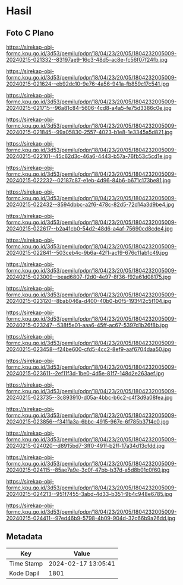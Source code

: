 # Hasil

## Foto C Plano

https://sirekap-obj-formc.kpu.go.id/3d53/pemilu/pdpr/18/04/23/20/05/1804232005009-20240215-021332--83197ae9-16c3-48d5-ac8e-fc56f07f24fb.jpg

https://sirekap-obj-formc.kpu.go.id/3d53/pemilu/pdpr/18/04/23/20/05/1804232005009-20240215-021624--eb92dc10-9e76-4a56-941a-fb859c17c541.jpg

https://sirekap-obj-formc.kpu.go.id/3d53/pemilu/pdpr/18/04/23/20/05/1804232005009-20240215-021715--96a81c84-5606-4cd8-a4a5-fe75d3386c0e.jpg

https://sirekap-obj-formc.kpu.go.id/3d53/pemilu/pdpr/18/04/23/20/05/1804232005009-20240215-021845--99a05830-2557-4023-b1e8-1e3345a5d821.jpg

https://sirekap-obj-formc.kpu.go.id/3d53/pemilu/pdpr/18/04/23/20/05/1804232005009-20240215-022101--45c62d3c-46a6-4443-b57a-76fb53c5cd1e.jpg

https://sirekap-obj-formc.kpu.go.id/3d53/pemilu/pdpr/18/04/23/20/05/1804232005009-20240215-022232--02187c87-e1eb-4d96-84b6-b671c173be81.jpg

https://sirekap-obj-formc.kpu.go.id/3d53/pemilu/pdpr/18/04/23/20/05/1804232005009-20240215-022432--8594dbbc-a2f6-478c-82d5-72d14a3d9be4.jpg

https://sirekap-obj-formc.kpu.go.id/3d53/pemilu/pdpr/18/04/23/20/05/1804232005009-20240215-022617--b2a41cb0-54d2-48d6-a4af-75690cd8cde4.jpg

https://sirekap-obj-formc.kpu.go.id/3d53/pemilu/pdpr/18/04/23/20/05/1804232005009-20240215-022841--503ceb4c-9b6a-42f1-ac19-676c11ab1c49.jpg

https://sirekap-obj-formc.kpu.go.id/3d53/pemilu/pdpr/18/04/23/20/05/1804232005009-20240215-023009--bead6807-f2d0-4e97-8f36-f92a61d08175.jpg

https://sirekap-obj-formc.kpu.go.id/3d53/pemilu/pdpr/18/04/23/20/05/1804232005009-20240215-023120--8bab046a-d400-40b0-b0f5-193f42c5f104.jpg

https://sirekap-obj-formc.kpu.go.id/3d53/pemilu/pdpr/18/04/23/20/05/1804232005009-20240215-023247--538f5e01-aaa6-45ff-ac67-5397d1b26f8b.jpg

https://sirekap-obj-formc.kpu.go.id/3d53/pemilu/pdpr/18/04/23/20/05/1804232005009-20240215-023458--f24be600-cfd5-4cc2-8ef9-aaf6704daa50.jpg

https://sirekap-obj-formc.kpu.go.id/3d53/pemilu/pdpr/18/04/23/20/05/1804232005009-20240215-023611--2ef11f3d-1be0-4d5e-81f7-148d2e263aef.jpg

https://sirekap-obj-formc.kpu.go.id/3d53/pemilu/pdpr/18/04/23/20/05/1804232005009-20240215-023735--3c893910-d05a-4bbc-b6c2-c4f3d9a08fea.jpg

https://sirekap-obj-formc.kpu.go.id/3d53/pemilu/pdpr/18/04/23/20/05/1804232005009-20240215-023856--f3411a3a-6bbc-4915-967e-6f785b37f4c0.jpg

https://sirekap-obj-formc.kpu.go.id/3d53/pemilu/pdpr/18/04/23/20/05/1804232005009-20240215-024020--d8915bd7-3ff0-491f-b2ff-17a34d13cfdd.jpg

https://sirekap-obj-formc.kpu.go.id/3d53/pemilu/pdpr/18/04/23/20/05/1804232005009-20240215-024115--85ae7a9e-3c0f-47bb-b37d-a5d8b01c0f60.jpg

https://sirekap-obj-formc.kpu.go.id/3d53/pemilu/pdpr/18/04/23/20/05/1804232005009-20240215-024213--951f7455-3abd-4d33-b351-9b4c948e6785.jpg

https://sirekap-obj-formc.kpu.go.id/3d53/pemilu/pdpr/18/04/23/20/05/1804232005009-20240215-024411--97ed46b9-5798-4b09-904d-32c66b9a26dd.jpg


## Metadata

| Key        | Value               |
| ---------- | ------------------- |
| Time Stamp | 2024-02-17 13:05:41 |
| Kode Dapil | 1801                |



